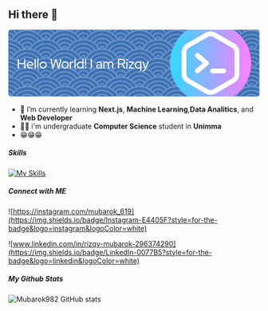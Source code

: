 ## Hi there 👋

![Rizqy Mubarok](github-header-image.png)


- 🌱 I’m currently learning **Next.js**, **Machine Learning**,**Data Analitics**, and **Web Developer**
- 🧑‍🎓 i'm undergraduate **Computer Science** student in **Unimma**
- 😁😁😁

##### Skills

[![My Skills](https://skillicons.dev/icons?i=java,arduino,nodejs,css,flask,html,java,js,nextjs,py&theme=light&perline=5)](https://skillicons.dev)


##### Connect with ME
![https://instagram.com/mubarok_619](https://img.shields.io/badge/Instagram-E4405F?style=for-the-badge&logo=instagram&logoColor=white)

![www.linkedin.com/in/rizqy-mubarok-296374290](https://img.shields.io/badge/LinkedIn-0077B5?style=for-the-badge&logo=linkedin&logoColor=white)


##### My Github Stats
![Mubarok982 GitHub stats](https://github-readme-stats.vercel.app/api?username=Mubarok982&show_icons=true&theme=radical)

